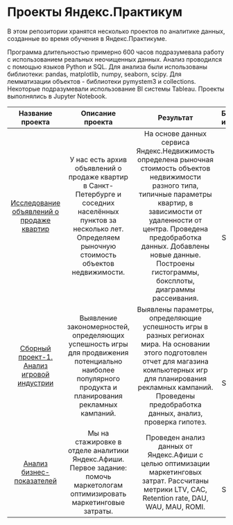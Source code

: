 # Проекты Яндекс.Практикум

В этом репозитории хранятся несколько проектов по аналитике данных, созданные во время обучения в Яндекс.Практикуме.

Программа длительностью примерно 600 часов подразумевала работу с использованием реальных неочищенных данных. Анализ проводился с помощью языков Python и SQL. Для анализа были использованы библиотеки: pandas, matplotlib, numpy, seaborn, scipy. Для лемматизации объектов - библиотеки pymystem3 и collections. Некоторые подразумевали использование BI системы Tableau. Проекты выполнялись в Jupyter Notebook.


| Название проекта      | Описание проекта                                      |Результат                                             | Библиотеки и инструменты |
| :-------------------: | :---------------------------------------------------: | :---------------------------------------------------:|:---------------------------:|
| [Исследование объявлений о продаже квартир](https://github.com/Irin-hub/Yandex.praktikum_AD/blob/main/1.%20%D0%98%D1%81%D1%81%D0%BB%D0%B5%D0%B4%D0%BE%D0%B2%D0%B0%D0%BD%D0%B8%D0%B5%20%D0%BE%D0%B1%D1%8A%D1%8F%D0%B2%D0%BB%D0%B5%D0%BD%D0%B8%D0%B9%20%D0%BE%20%D0%BF%D1%80%D0%BE%D0%B4%D0%B0%D0%B6%D0%B5%20%D0%BA%D0%B2%D0%B0%D1%80%D1%82%D0%B8%D1%80.ipynb)| У нас есть архив объявлений о продаже квартир в Санкт-Петербурге и соседних населённых пунктов за несколько лет. Определяем рыночную стоимость объектов недвижимости. |На основе данных сервиса Яндекс.Недвижимость определена рыночная стоимость объектов недвижимости разного типа, типичные параметры квартир, в зависимости от удаленности от центра. Проведена предобработка данных. Добавлены новые данные. Построены гистограммы, боксплоты, диаграммы рассеивания.| Python: Pandas, Matplotlib, NumPy, Seaborn, Sklearn, SciPy; Jupyter Notebook |
| [Сборный проект-1. Анализ игровой индустрии](https://github.com/Irin-hub/Yandex.praktikum_AD/blob/main/2.%20%D0%A1%D0%B1%D0%BE%D1%80%D0%BD%D1%8B%D0%B9%20%D0%BF%D1%80%D0%BE%D0%B5%D0%BA%D1%82%201.%20%D0%90%D0%BD%D0%B0%D0%BB%D0%B8%D0%B7%20%D0%B8%D0%B3%D1%80%D0%BE%D0%B2%D0%BE%D0%B9%20%D0%B8%D0%BD%D0%B4%D1%83%D1%81%D1%82%D1%80%D0%B8%D0%B8.ipynb)| Выявление закономерностей, определяющих успешность игры для продвижения потенциально наиболее популярного продукта и планирования рекламных кампаний. | Выявлены параметры, определяющие успешность игры в разных регионах мира. На основании этого подготовлен отчет для магазина компьютерных игр для планирования рекламных кампаний. Проведены предобработка данных, анализ, проверка гипотез. | Python: Pandas, Matplotlib, NumPy, Seaborn, SciPy; Jupyter Notebook |
| [Анализ бизнес-показателей](https://github.com/Irin-hub/Yandex.praktikum_AD/blob/main/3.%20%D0%90%D0%BD%D0%B0%D0%BB%D0%B8%D0%B7%20%D0%B1%D0%B8%D0%B7%D0%BD%D0%B5%D1%81-%D0%BF%D0%BE%D0%BA%D0%B0%D0%B7%D0%B0%D1%82%D0%B5%D0%BB%D0%B5%D0%B9_%D0%AF%D0%BD%D0%B4%D0%B5%D0%BA%D1%81.%D0%90%D1%84%D0%B8%D1%88%D0%B0.ipynb)| Мы на стажировке в отделе аналитики Яндекс.Афиши. Первое задание: помочь маркетологам оптимизировать маркетинговые затраты.  |Проведен анализ данных от Яндекс.Афиши с целью оптимизации маркетинговых затрат. Рассчитаны метрики LTV, CAC, Retention rate, DAU, WAU, MAU, ROMI.| Python: Pandas, Matplotlib, NumPy, Seaborn, SciPy; Jupyter Notebook |

